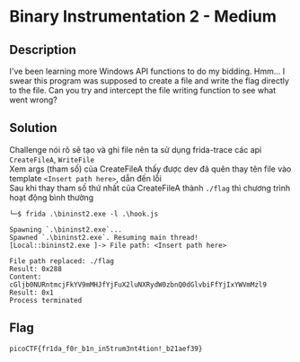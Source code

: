 # Binary Instrumentation 2 - Medium
## Description
I've been learning more Windows API functions to do my bidding. Hmm... I swear this program was supposed to create a file and write the flag directly to the file. Can you try and intercept the file writing function to see what went wrong?
## Solution
Challenge nói rõ sẽ tạo và ghi file nên ta sử dụng frida-trace các api `CreateFileA`, `WriteFile`  
Xem args (tham số) của CreateFileA thấy được dev đã quên thay tên file vào template `<Insert path here>`, dẫn đến lỗi  
Sau khi thay tham số thứ nhất của CreateFileA thành `./flag` thì chương trình hoạt động bình thường
```
└─$ frida .\bininst2.exe -l .\hook.js

Spawning `.\bininst2.exe`...
Spawned `.\bininst2.exe`. Resuming main thread!
[Local::bininst2.exe ]-> File path: <Insert path here>

File path replaced: ./flag
Result: 0x288
Content: cGljb0NURntmcjFkYV9mMHJfYjFuX2luNXRydW0zbnQ0dGlvbiFfYjIxYWVmMzl9
Result: 0x1
Process terminated
```
## Flag
```
picoCTF{fr1da_f0r_b1n_in5trum3nt4tion!_b21aef39}
```